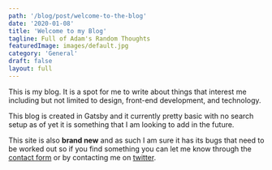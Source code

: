 ```yaml
---
path: '/blog/post/welcome-to-the-blog'
date: '2020-01-08'
title: 'Welcome to my Blog'
tagline: Full of Adam's Random Thoughts
featuredImage: images/default.jpg
category: 'General'
draft: false
layout: full
---
```


This is my blog. It is a spot for me to write about things that interest me including but not limited to design, front-end development, and technology.

This blog is created in Gatsby and it currently pretty basic with no search setup as of yet it is something that I am looking to add in the future.

This site is also **brand new** and as such I am sure it has its bugs that need to be worked out so if you find something you can let me know through the [contact form](/contact) or by contacting me on [twitter](https://twitter.com/adamwebster).
